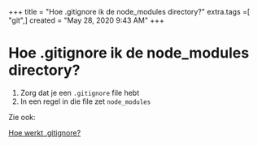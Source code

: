 +++
title = "Hoe .gitignore ik de node_modules directory?"
extra.tags =[ "git",]
created = "May 28, 2020 9:43 AM"
+++
# Hoe .gitignore ik de node_modules directory?


1. Zorg dat je een `.gitignore` file hebt
2. In een regel in die file zet `node_modules`

Zie ook:

[Hoe werkt .gitignore?](@/hoe-werkt-.gitignore.md)